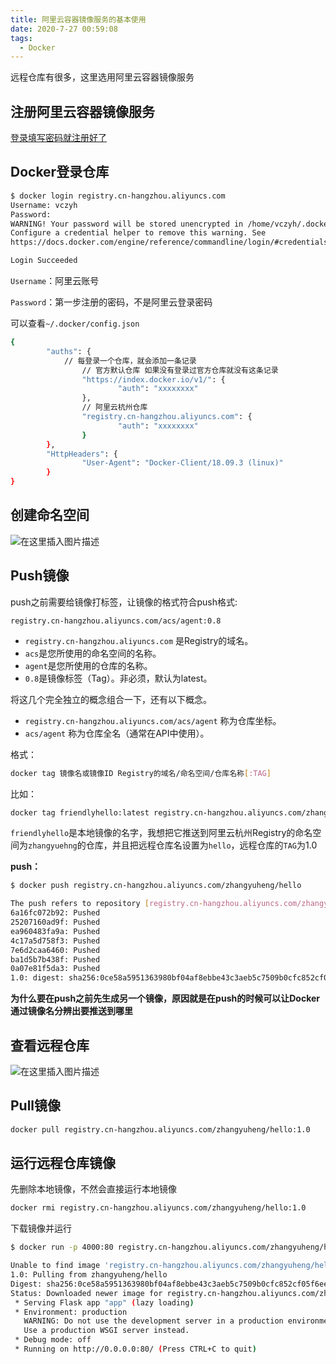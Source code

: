 ```yaml
---
title: 阿里云容器镜像服务的基本使用
date: 2020-7-27 00:59:08
tags:
  - Docker
---
```


远程仓库有很多，这里选用阿里云容器镜像服务

## 注册阿里云容器镜像服务

[登录填写密码就注册好了](https://cr.console.aliyun.com/cn-shenzhen/repositories)

## Docker登录仓库

```bash
$ docker login registry.cn-hangzhou.aliyuncs.com
Username: vczyh
Password: 
WARNING! Your password will be stored unencrypted in /home/vczyh/.docker/config.json.
Configure a credential helper to remove this warning. See
https://docs.docker.com/engine/reference/commandline/login/#credentials-store

Login Succeeded

```

`Username`：阿里云账号

`Password`：第一步注册的密码，不是阿里云登录密码

可以查看`~/.docker/config.json `

```bash
{
        "auths": {
        	// 每登录一个仓库，就会添加一条记录
        		// 官方默认仓库 如果没有登录过官方仓库就没有这条记录
                "https://index.docker.io/v1/": {
                        "auth": "xxxxxxxx"
                },
                // 阿里云杭州仓库
                "registry.cn-hangzhou.aliyuncs.com": {
                        "auth": "xxxxxxxx"
                }
        },
        "HttpHeaders": {
                "User-Agent": "Docker-Client/18.09.3 (linux)"
        }
}

```

## 创建命名空间

![在这里插入图片描述](https://img-blog.csdnimg.cn/20190304000155465.png?x-oss-process=image/watermark,type_ZmFuZ3poZW5naGVpdGk,shadow_10,text_aHR0cHM6Ly9ibG9nLmNzZG4ubmV0L1RLREtfYm90,size_16,color_FFFFFF,t_70)

## Push镜像

push之前需要给镜像打标签，让镜像的格式符合push格式:

`registry.cn-hangzhou.aliyuncs.com/acs/agent:0.8`

- `registry.cn-hangzhou.aliyuncs.com` 是Registry的域名。
- `acs`是您所使用的命名空间的名称。
- `agent`是您所使用的仓库的名称。
- `0.8`是镜像标签（Tag）。非必须，默认为latest。

将这几个完全独立的概念组合一下，还有以下概念。

- `registry.cn-hangzhou.aliyuncs.com/acs/agent` 称为仓库坐标。
- `acs/agent` 称为仓库全名（通常在API中使用）。

格式：

```bash
docker tag 镜像名或镜像ID Registry的域名/命名空间/仓库名称[:TAG]
```

比如：

```bash
docker tag friendlyhello:latest registry.cn-hangzhou.aliyuncs.com/zhangyuheng/hello:1.0
```

`friendlyhello`是本地镜像的名字，我想把它推送到阿里云杭州Registry的命名空间为`zhangyuehng`的仓库，并且把远程仓库名设置为`hello`，远程仓库的`TAG`为1.0

**push：**

```bash
$ docker push registry.cn-hangzhou.aliyuncs.com/zhangyuheng/hello

The push refers to repository [registry.cn-hangzhou.aliyuncs.com/zhangyuheng/hello]
6a16fc072b92: Pushed 
25207160ad9f: Pushed 
ea960483fa9a: Pushed 
4c17a5d758f3: Pushed 
7e6d2caa6460: Pushed 
ba1d5b7b438f: Pushed 
0a07e81f5da3: Pushed 
1.0: digest: sha256:0ce58a5951363980bf04af8ebbe43c3aeb5c7509b0cfc852cf05f6ee3f81c179 size: 1787
```

**为什么要在push之前先生成另一个镜像，原因就是在push的时候可以让Docker通过镜像名分辨出要推送到哪里**

## 查看远程仓库

![在这里插入图片描述](https://img-blog.csdnimg.cn/20190304001922648.png?x-oss-process=image/watermark,type_ZmFuZ3poZW5naGVpdGk,shadow_10,text_aHR0cHM6Ly9ibG9nLmNzZG4ubmV0L1RLREtfYm90,size_16,color_FFFFFF,t_70)

## Pull镜像

```bash
docker pull registry.cn-hangzhou.aliyuncs.com/zhangyuheng/hello:1.0
```

## 运行远程仓库镜像

先删除本地镜像，不然会直接运行本地镜像

```bash
docker rmi registry.cn-hangzhou.aliyuncs.com/zhangyuheng/hello:1.0 
```

下载镜像并运行

```bash
$ docker run -p 4000:80 registry.cn-hangzhou.aliyuncs.com/zhangyuheng/hello:1.0

Unable to find image 'registry.cn-hangzhou.aliyuncs.com/zhangyuheng/hello:1.0' locally
1.0: Pulling from zhangyuheng/hello
Digest: sha256:0ce58a5951363980bf04af8ebbe43c3aeb5c7509b0cfc852cf05f6ee3f81c179
Status: Downloaded newer image for registry.cn-hangzhou.aliyuncs.com/zhangyuheng/hello:1.0
 * Serving Flask app "app" (lazy loading)
 * Environment: production
   WARNING: Do not use the development server in a production environment.
   Use a production WSGI server instead.
 * Debug mode: off
 * Running on http://0.0.0.0:80/ (Press CTRL+C to quit)

```



